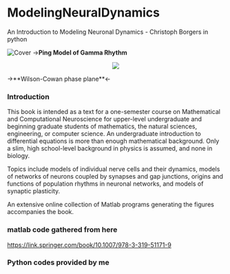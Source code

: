 # ModelingNeuralDynamics
An Introduction to Modeling Neuronal Dynamics - Christoph Borgers in python

![Cover](https://github.com/Ziaeemehr/ModelingNeuralDynamics/blob/master/python/30_The_PING_Model_of_Gamma_Rhythms/PING_4/fig.png )
->**Ping Model of Gamma Rhythm**
<p align="center">
  <img src="https://github.com/Ziaeemehr/ModelingNeuralDynamics/blob/master/python/22_A_Wilson_Cowan_Model_of_an_Oscillatory_E-I_Network/WILSON_COWAN_PHASE_PLANE/fig_22_3.png"> 
</p>
->**Wilson-Cowan phase plane**<-



### Introduction 
This book is intended as a text for a one-semester course on Mathematical and Computational Neuroscience for upper-level undergraduate and beginning graduate students of mathematics, the natural sciences, engineering, or computer science. An undergraduate introduction to differential equations is more than enough mathematical background. Only a slim, high school-level background in physics is assumed, and none in biology.

Topics include models of individual nerve cells and their dynamics, models of networks of neurons coupled by synapses and gap junctions, origins and functions of population rhythms in neuronal networks, and models of synaptic plasticity.

An extensive online collection of Matlab programs generating the figures accompanies the book.

### matlab code gathered from here
https://link.springer.com/book/10.1007/978-3-319-51171-9

### Python codes provided by me
